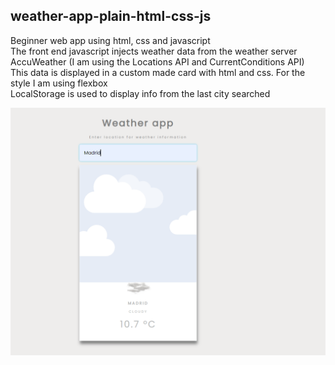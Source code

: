 ## weather-app-plain-html-css-js
Beginner web app using html, css and javascript<br>
The front end javascript injects weather data from the weather server AccuWeather (I am using the Locations API and CurrentConditions API) <br>
This data is displayed in a custom made card with html and css. For the style I am using flexbox<br> 
LocalStorage is used to display info from the last city searched 

![app Image](https://github.com/Pajimar/weather-app-plain-html-css-js/blob/master/img/app.png)
